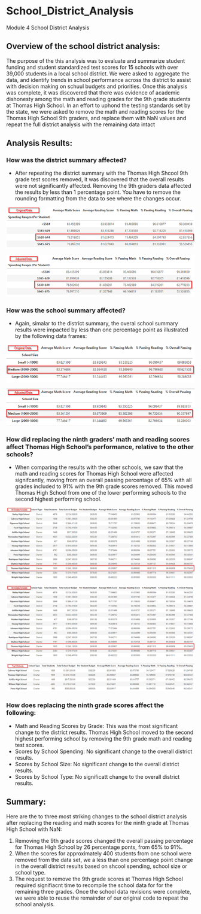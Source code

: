 # School_District_Analysis
Module 4 School District Analysis
## Overview of the school district analysis: 
The purpose of the this analysis was to evaluate and summarize student funding and student standardized test scores for 15 schools with over 39,000 students in a local school district. We were asked to aggregate the data, and identify trends in school performance across ths district to assist with decision making on schuul budgets and priorities.
Once this analysis was complete, it was discovered that there was evidence of academic dishonesty among the math and reading grades for the 9th grade students at Thomas High School. In an effort to uphond the testing standards set by the state, we were asked to remove the math and reading scores for the Thomas High School 9th graders, and replace them with NaN values and repeat the full district analysis with the remaining data intact

## Analysis Results:

### How was the district summary affected?
- After repeating the district summary with the Thomas High Shcool 9th grade test scores removed, it was discovered that the overall results were not significantly affected. Removing the 9th graders data affected the results by less than 1 percentage point. You have to remove the rounding formatting from the data to see where the changes occur.

![Original Spending Analysis Data](https://github.com/jmueller187/School_District_Analysis/blob/main/Resources/DistrictAnalysisOrigjData.png)

![Adjusted Spending Analysis Data](https://github.com/jmueller187/School_District_Analysis/blob/main/Resources/DistrictAnalysisAdjData.png)

### How was the school summary affected?
- Again, simalar to the district summary, the overal school summary results were impacted by less than one percentage point as illustrated by the following data frames:

![Original School Summary Data](https://github.com/jmueller187/School_District_Analysis/blob/main/Resources/SchoolSummaryOrigData.png)

![Adjsted School Summary Data](https://github.com/jmueller187/School_District_Analysis/blob/main/Resources/SchoolSummaryAdjData.png)

### How did replacing the ninth graders’ math and reading scores affect Thomas High School’s performance, relative to the other schools?
- When comparing the results with the other schools, we saw that the math and reading scores for Thomas High School were affected signifcantly, moving from an overall passing percentage of 65% with all grades included to 91% with the 9th grade scores removed. This moved Thomas High School from one of the lower performing schools to the second highest performing school.

![Passing percentages with all students included](https://github.com/jmueller187/School_District_Analysis/blob/main/Resources/ThomasHSAllStudents.png)

![Passing percentages with Thomas High School 9th grade removed](https://github.com/jmueller187/School_District_Analysis/blob/main/Resources/ThomasHSAllStudents.png)

![Top 5 Performing Schools](https://github.com/jmueller187/School_District_Analysis/blob/main/Resources/Top5PerformingSchools.png)

### How does replacing the ninth grade scores affect the following:
- Math and Reading Scores by Grade: This was the most significant change to the district results. Thomas High School moved to the second highest performing school by removing the 9th grade math and reading test scores.
- Scores by School Spending: No significant change to the overall district results.
- Scores by School Size: No significant change to the overall district results.
- Scores by School Type: No significatt change to the overall district results.

## Summary: 
Here are the to three most striking changes to the school district analysis after replacing the reading and math scores for the ninth grade at Thomas High School with NaN:
1. Removing the 9th grade scores changed the overall passing percentage for Thomas High School by 26 percentage ponts, from 65% to 91%.
2. When the scores for approximately 400 students from one school were removed from the data set, we a less than one percentage point change in the overall district results based on shcool spending, school size or school type.
3. The request to remove the 9th grade scores at Thomas High School required signifiacnt time to recompile the school data for for the remaining three grades. Once the school data revisions were complete, we were able to reuse the remainder of our original code to repeat the school analysis.
